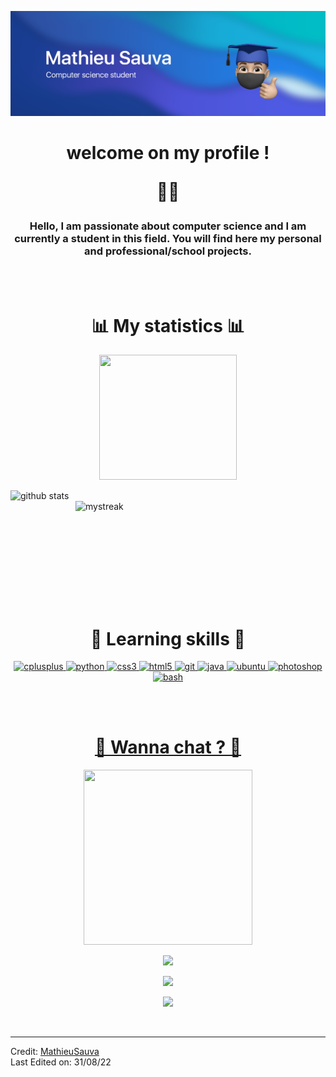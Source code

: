 ![Mathieu Sauva - computer science student](https://github.com/MathieuSauva/MathieuSauva/blob/main/banner.png)
<h1 align="center">
  welcome on my profile !
  
  ✌🏼
</h1>

<h3 align="center"> 
Hello, I am passionate about computer science and I am currently a student in this field. You will find here my personal and professional/school projects.
</h3></br>

<img src="https://www.wilsoninfo.com/lines/blue-collider.gif" width="1000" height="2">

<h1 align="center">
  📊 My statistics 📊
</h1> 

<p align='center'><img src='https://www.zupimages.net/up/22/12/ylsd.png' height='200' width='220'></p>

<p><img align=left src="https://github-readme-stats.vercel.app/api?username=MathieuSauva&show_icons=true&theme=tokyonight" alt="github stats" width="400" /></p>
<p>&nbsp;<img align=right src="https://github-readme-streak-stats.herokuapp.com/?user=MathieuSauva&theme=tokyonight" alt="mystreak" alt="ovi" width="400" /></p>

<br><br><br><br><br><br><br>

<img src="https://www.wilsoninfo.com/lines/blue-collider.gif" width="1000" height="2">

<h1 align="center">
  🎯 Learning skills 🎯
</h1> 
<p align="center"> 
  <a href="https://www.w3schools.com/cpp/" target="_blank" rel="noreferrer"> <img src="https://img.icons8.com/color/344/c-plus-plus-logo.png" alt="cplusplus" width="60" height="60"/> </a> 
  <a href="https://www.python.org" target="_blank" rel="noreferrer"> <img src="https://img.icons8.com/color/344/python--v1.png" alt="python" width="60" height="60"/> </a> 
  <a href="https://www.w3schools.com/css/" target="_blank" rel="noreferrer"> <img src="https://img.icons8.com/color/344/css3.png" alt="css3" width="60" height="60"/> </a>
  <a href="https://www.w3.org/html/" target="_blank" rel="noreferrer"> <img src="https://img.icons8.com/color/344/html-5--v1.png" alt="html5" width="60" height="60"/> </a> 
  <a href="https://git-scm.com/" target="_blank" rel="noreferrer"> <img src="https://img.icons8.com/color/344/git.png" alt="git" width="60" height="60"/> </a> 
  <a href="https://www.java.com" target="_blank" rel="noreferrer"> <img src="https://img.icons8.com/color/344/java-coffee-cup-logo--v1.png" alt="java" width="60" height="60"/> </a> 
  <a href="https://ubuntu.com" target="_blank" rel="noreferrer"> <img src="https://img.icons8.com/color/344/ubuntu--v1.png" alt="ubuntu" width="60" height="60"/> </a> 
  <a href="https://www.adobe.com/fr/products/photoshop/landpb.html?skwcid=AL!3085!10!79096209047604!79096313612708&mv=search&sdid=LZ32SYVR&ef_id=557db3136c951dbdee98d12f85991816:G:s&s_kwcid=AL!3085!10!79096209047604!79096313612708" target="_blank" rel="noferrer"> <img src="https://img.icons8.com/color/344/adobe-photoshop--v1.png" alt="photoshop" width="60" height="60"/>
  <img src="https://img.icons8.com/plasticine/344/bash.png" alt="bash" width="60" height="60"/>
</p></br>


<img src="https://www.wilsoninfo.com/lines/blue-collider.gif" width="1000" height="2">

<h1 align='center'>
📱 Wanna chat ? 💬
</h1>
<p align='center'><img src='https://www.zupimages.net/up/22/12/i8bb.png' height='280' width='270'></p>

[<p align='center'><img src='https://img.shields.io/badge/discord-7289da.svg?style=for-the-badge&logo=discord'></p>](https://discordapp.com/users/406784490774724608)[<p align='center'><img src='https://img.shields.io/badge/Outlook-0078D4?style=for-the-badge&logo=microsoft-outlook'></p>](mailto:mathieu.sauva@etu.univ-amu.fr)[<p align='center'><img src='https://img.shields.io/badge/linkedin-%230077B5.svg?style=for-the-badge&logo=linkedin'></p>](https://www.linkedin.com/in/mathieu-sauva-253415231/)  

<br/>


------
Credit: [MathieuSauva](https://github.com/MathieuSauva) <br>
Last Edited on: 31/08/22
